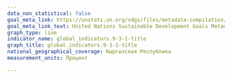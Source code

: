 ```yaml
---
data_non_statistical: false
goal_meta_link: https://unstats.un.org/sdgs/files/metadata-compilation/Metadata-Goal-9.pdf
goal_meta_link_text: United Nations Sustainable Development Goals Metadata (PDF 4.0 MB)
graph_type: line
indicator_name: global_indicators.9-3-1-title
graph_title: global_indicators.9-3-1-title
national_geographical_coverage: Кыргызская Республика
measurement_units: Процент

---
```

